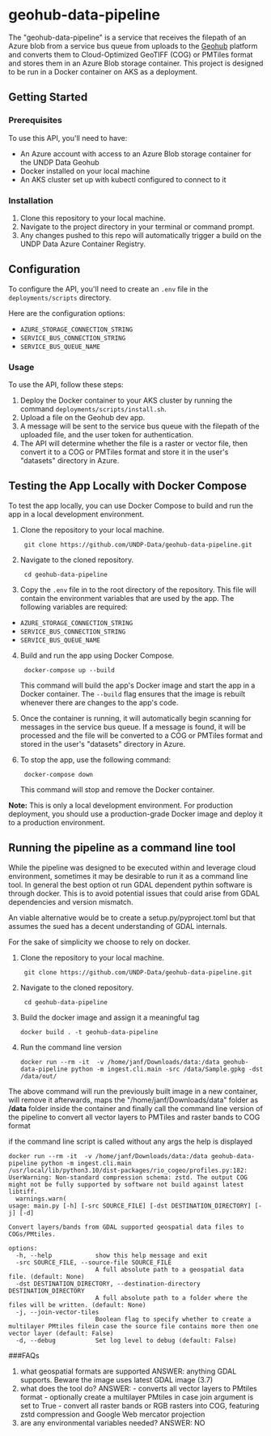 # geohub-data-pipeline
The "geohub-data-pipeline" is a service that receives the filepath of an Azure blob from a service bus queue from uploads to the [Geohub](https://github.com/UNDP-Data/geohub) platform and converts them to Cloud-Optimized GeoTIFF (COG) or PMTiles format and stores them in an Azure Blob storage container. This project is designed to be run in a Docker container on AKS as a deployment.

## Getting Started

### Prerequisites

To use this API, you'll need to have:

- An Azure account with access to an Azure Blob storage container for the UNDP Data Geohub
- Docker installed on your local machine
- An AKS cluster set up with kubectl configured to connect to it

### Installation

1. Clone this repository to your local machine.
2. Navigate to the project directory in your terminal or command prompt.
3. Any changes pushed to this repo will automatically trigger a build on the UNDP Data Azure Container Registry. 

## Configuration

To configure the API, you'll need to create an `.env` file in the `deployments/scripts` directory. 

Here are the configuration options:

- `AZURE_STORAGE_CONNECTION_STRING`
- `SERVICE_BUS_CONNECTION_STRING`
- `SERVICE_BUS_QUEUE_NAME`	

### Usage

To use the API, follow these steps:

1. Deploy the Docker container to your AKS cluster by running the command `deployments/scripts/install.sh`.
2. Upload a file on the Geohub dev app.
3. A message will be sent to the service bus queue with the filepath of the uploaded file, and the user token for authentication.
4. The API will determine whether the file is a raster or vector file, then convert it to a COG or PMTiles format and store it in the user's "datasets" directory in Azure.



## Testing the App Locally with Docker Compose

To test the app locally, you can use Docker Compose to build and run the app in a local development environment.

1. Clone the repository to your local machine.

        git clone https://github.com/UNDP-Data/geohub-data-pipeline.git


2. Navigate to the cloned repository.

        cd geohub-data-pipeline

3. Copy the `.env` file in to the root directory of the repository. This file will contain the environment variables that are used by the app. The following variables are required:

- `AZURE_STORAGE_CONNECTION_STRING`
- `SERVICE_BUS_CONNECTION_STRING`
- `SERVICE_BUS_QUEUE_NAME`

4. Build and run the app using Docker Compose.

        docker-compose up --build


    This command will build the app's Docker image and start the app in a Docker container. The `--build` flag ensures that the image is rebuilt whenever there are changes to the app's code.

5. Once the container is running, it will automatically begin scanning for messages in the service bus queue. If a message is found, it will be processed and the file will be converted to a COG or PMTiles format and stored in the user's "datasets" directory in Azure.

6. To stop the app, use the following command:

        docker-compose down

    This command will stop and remove the Docker container.

**Note:** This is only a local development environment. For production deployment, you should use a production-grade Docker image and deploy it to a production environment.


## Running the pipeline as a command line tool
While the pipeline was designed to be executed within and leverage cloud environment, sometimes it may be desirable
to run it as a command line tool. 
In general the best option ot run GDAL dependent pythin software is through docker.
This is to avoid potential issues that could arise from GDAL dependencies and version mismatch.

An viable alternative would be to create a setup.py/pyproject.toml but that
assumes the sued has a  decent understanding of GDAL internals.

For the sake of simplicity we choose to rely on docker.

1. Clone the repository to your local machine.

        git clone https://github.com/UNDP-Data/geohub-data-pipeline.git


2. Navigate to the cloned repository.

        cd geohub-data-pipeline

3. Build the docker image and assign it a meaningful tag

   ```
   docker build . -t geohub-data-pipeline
   ```
4. Run the command line version
   ```commandline
   docker run --rm -it  -v /home/janf/Downloads/data:/data geohub-data-pipeline python -m ingest.cli.main -src /data/Sample.gpkg -dst /data/out/ 

   ```
The above command will run the previously built image in a new container,
will remove it afterwards, maps the "/home/janf/Downloads/data" folder as **/data** folder inside the container and finally
call the command line version of the pipeline to convert all vector layers to PMTiles and raster bands to COG format

if the command line script is called without any args the help is displayed
```commandline
docker run --rm -it  -v /home/janf/Downloads/data:/data geohub-data-pipeline python -m ingest.cli.main
/usr/local/lib/python3.10/dist-packages/rio_cogeo/profiles.py:182: UserWarning: Non-standard compression schema: zstd. The output COG might not be fully supported by software not build against latest libtiff.
  warnings.warn(
usage: main.py [-h] [-src SOURCE_FILE] [-dst DESTINATION_DIRECTORY] [-j] [-d]

Convert layers/bands from GDAL supported geospatial data files to COGs/PMtiles.

options:
  -h, --help            show this help message and exit
  -src SOURCE_FILE, --source-file SOURCE_FILE
                        A full absolute path to a geospatial data file. (default: None)
  -dst DESTINATION_DIRECTORY, --destination-directory DESTINATION_DIRECTORY
                        A full absolute path to a folder where the files will be written. (default: None)
  -j, --join-vector-tiles
                        Boolean flag to specify whether to create a multilayer PMtiles filein case the source file contains more then one vector layer (default: False)
  -d, --debug           Set log level to debug (default: False)

```

###FAQs
1. what geospatial formats are supported
ANSWER: anything GDAL supports. Beware the image uses latest GDAL image (3.7)
2. what does the tool do?
ANSWER: - converts all vector layers to PMtiles format
        - optionally create a multilayer PMtiles in case join argument is set to True
        - convert all raster bands or RGB rasters into COG, featuring zstd compression and 
          Google Web mercator projection
3. are any environmental variables needed?
ANSWER: NO



        
